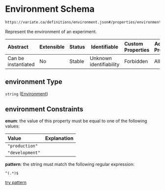 # Environment Schema

```txt
https://variate.ca/definitions/environment.json#/properties/environment
```

Represent the environment of an experiment.


| Abstract            | Extensible | Status | Identifiable            | Custom Properties | Additional Properties | Access Restrictions | Defined In                                                                                   |
| :------------------ | ---------- | ------ | ----------------------- | :---------------- | --------------------- | ------------------- | -------------------------------------------------------------------------------------------- |
| Can be instantiated | No         | Stable | Unknown identifiability | Forbidden         | Allowed               | none                | [experiment.schema.json\*](../out/definitions/experiment.schema.json "open original schema") |

## environment Type

`string` ([Environment](experiment-properties-environment.md))

## environment Constraints

**enum**: the value of this property must be equal to one of the following values:

| Value           | Explanation |
| :-------------- | ----------- |
| `"production"`  |             |
| `"development"` |             |

**pattern**: the string must match the following regular expression: 

```regexp
^(.*)$
```

[try pattern](https://regexr.com/?expression=%5E(.*)%24 "try regular expression with regexr.com")
